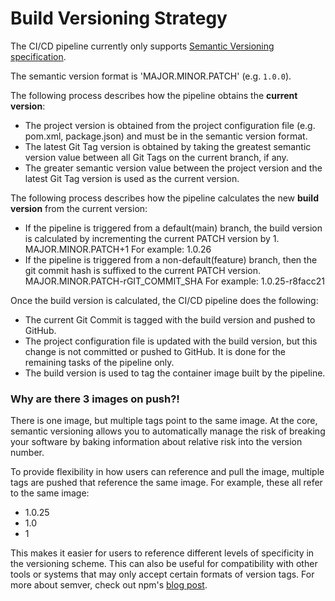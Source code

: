 # Build Versioning Strategy

The CI/CD pipeline currently only supports [Semantic Versioning specification](https://semver.org/). 

The semantic version format is 'MAJOR.MINOR.PATCH' (e.g. `1.0.0`).

The following process describes how the pipeline obtains the **current version**:

- The project version is obtained from the project configuration file (e.g. pom.xml, package.json) and must be in the semantic version format.
- The latest Git Tag version is obtained by taking the greatest semantic version value between all Git Tags on the current branch, if any.
- The greater semantic version value between the project version and the latest Git Tag version is used as the current version.

The following process describes how the pipeline calculates the new **build version** from the current version:

- If the pipeline is triggered from a default(main) branch, the build version is calculated by incrementing the current PATCH version by 1.
  MAJOR.MINOR.PATCH+1
  For example: 1.0.26
- If the pipeline is triggered from a non-default(feature) branch, then the git commit hash is suffixed to the current PATCH version.
  MAJOR.MINOR.PATCH-rGIT_COMMIT_SHA
  For example: 1.0.25-r8facc21

Once the build version is calculated, the CI/CD pipeline does the following:

- The current Git Commit is tagged with the build version and pushed to GitHub.
- The project configuration file is updated with the build version, but this change is not committed or pushed to GitHub. It is done for the remaining tasks of the pipeline only.
- The build version is used to tag the container image built by the pipeline.

### Why are there 3 images on push?!

There is one image, but multiple tags point to the same image. At the core, semantic versioning allows you to automatically manage the risk of breaking your software by baking information about relative risk into the version number.

To provide flexibility in how users can reference and pull the image, multiple tags are pushed that reference the same image. For example, these all refer to the same image:

- 1.0.25
- 1.0
- 1

This makes it easier for users to reference different levels of specificity in the versioning scheme. This can also be useful for compatibility with other tools or systems that may only accept certain formats of version tags. For more about semver, check out npm's [blog post](https://blog.npmjs.org/post/162134793605/why-use-semver.html).
